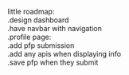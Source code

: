 
little roadmap: <br>
.design dashboard <br>
.have navbar with navigation <br>
.profile page: <br>
  .add pfp submission <br>
  .add any apis when displaying info <br>
  .save pfp when they submit <br>
